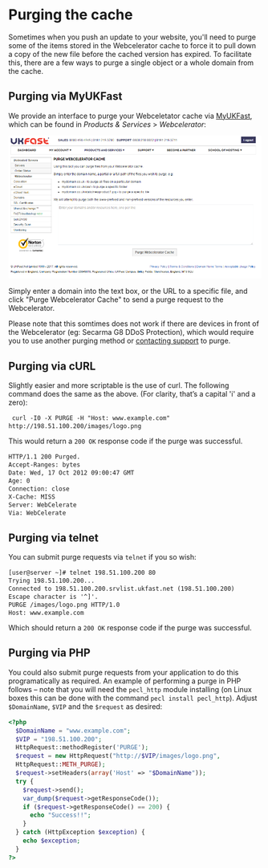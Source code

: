 # Purging the cache

Sometimes when you push an update to your website, you'll need to purge some of the items stored in the Webcelerator cache to force it to pull down a copy of the new file before the cached version has expired. To facilitate this, there are a few ways to purge a single object or a whole domain from the cache.

## Purging via MyUKFast

We provide an interface to purge your Webceletator cache via [MyUKFast](https://my.ukfast.co.uk), which can be found in *Products & Services* > *Webcelerator*:

![WebCel MyUKFast Purge](images/WebCel-MyUKFast-purge.png)

Simply enter a domain into the text box, or the URL to a specific file, and click "Purge Webcelerator Cache" to send a purge request to the Webcelerator.

Please note that this somtimes does not work if there are devices in front of the Webcelerator (eg: Secarma G8 DDoS Protection), which would require you to use another purging method or [contacting support](http://www.ukfast.co.uk/support.html) to purge.

## Purging via cURL

Slightly easier and more scriptable is the use of curl. The following command does the same as the above. (For clarity, that’s a capital 'i' and a zero):

```
 curl -I0 -X PURGE -H "Host: www.example.com" http://198.51.100.200/images/logo.png
 ```

This would return a `200 OK` response code if the purge was successful.

```
HTTP/1.1 200 Purged.
Accept-Ranges: bytes
Date: Wed, 17 Oct 2012 09:00:47 GMT
Age: 0
Connection: close
X-Cache: MISS
Server: WebCelerate
Via: WebCelerate
```

## Purging via telnet

You can submit purge requests via `telnet` if you so wish:

```
[user@server ~]# telnet 198.51.100.200 80
Trying 198.51.100.200...
Connected to 198.51.100.200.srvlist.ukfast.net (198.51.100.200)
Escape character is '^]'.
PURGE /images/logo.png HTTP/1.0
Host: www.example.com
```

Which should return a `200 OK` response code if the purge was successful.

## Purging via PHP

You could also submit purge requests from your application to do this programatically as required. An example of performing a purge in PHP follows – note that you will need the `pecl_http` module installing (on Linux boxes this can be done with the command `pecl install pecl_http`). Adjust `$DomainName`, `$VIP` and the `$request` as desired:

```php
<?php
  $DomainName = "www.example.com";
  $VIP = "198.51.100.200";
  HttpRequest::methodRegister('PURGE');
  $request = new HttpRequest("http://$VIP/images/logo.png",
  HttpRequest::METH_PURGE);
  $request->setHeaders(array('Host' => "$DomainName"));
  try {
    $request->send();
    var_dump($request->getResponseCode());
    if ($request->getResponseCode() == 200) {
      echo "Success!!";
    }
  } catch (HttpException $exception) {
    echo $exception;
  }
?>
```
